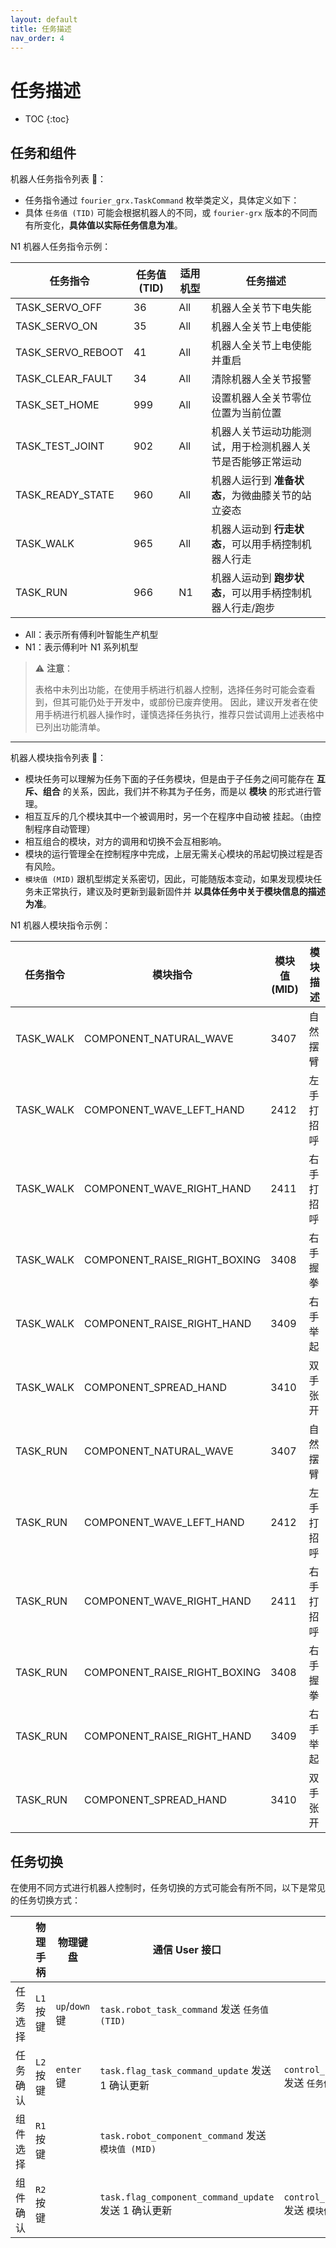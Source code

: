 ```yaml
---
layout: default
title: 任务描述
nav_order: 4
---
```


# 任务描述

* TOC
{:toc}

## 任务和组件

机器人任务指令列表 🎏：

- 任务指令通过 `fourier_grx.TaskCommand` 枚举类定义，具体定义如下：
- 具体 `任务值 (TID)` 可能会根据机器人的不同，或 `fourier-grx` 版本的不同而有所变化，**具体值以实际任务信息为准**。

N1 机器人任务指令示例：

| 任务指令              | 任务值 (TID) | 适用机型 | 任务描述                            |
|-------------------|-----------|------|---------------------------------|
| TASK_SERVO_OFF    | 36        | All  | 机器人全关节下电失能                      |
| TASK_SERVO_ON     | 35        | All  | 机器人全关节上电使能                      |
| TASK_SERVO_REBOOT | 41        | All  | 机器人全关节上电使能并重启                   |
| TASK_CLEAR_FAULT  | 34        | All  | 清除机器人全关节报警                      |
| TASK_SET_HOME     | 999       | All  | 设置机器人全关节零位位置为当前位置               |
| TASK_TEST_JOINT   | 902       | All  | 机器人关节运动功能测试，用于检测机器人关节是否能够正常运动   |
| TASK_READY_STATE  | 960       | All  | 机器人运行到 **准备状态**，为微曲膝关节的站立姿态     |
| TASK_WALK         | 965       | All  | 机器人运动到 **行走状态**，可以用手柄控制机器人行走    |
| TASK_RUN          | 966       | N1   | 机器人运动到 **跑步状态**，可以用手柄控制机器人行走/跑步 |

- All：表示所有傅利叶智能生产机型
- N1：表示傅利叶 N1 系列机型

> ⚠️ **注意**：
>
> 表格中未列出功能，在使用手柄进行机器人控制，选择任务时可能会查看到，但其可能仍处于开发中，或部份已废弃使用。
> 因此，建议开发者在使用手柄进行机器人操作时，谨慎选择任务执行，推荐只尝试调用上述表格中已列出功能清单。

---

机器人模块指令列表 🎏：

- 模块任务可以理解为任务下面的子任务模块，但是由于子任务之间可能存在 **互斥、组合** 的关系，因此，我们并不称其为子任务，而是以 **模块** 的形式进行管理。
- 相互互斥的几个模块其中一个被调用时，另一个在程序中自动被 挂起。（由控制程序自动管理）
- 相互组合的模块，对方的调用和切换不会互相影响。
- 模块的运行管理全在控制程序中完成，上层无需关心模块的吊起切换过程是否有风险。
- `模块值 (MID)` 跟机型绑定关系密切，因此，可能随版本变动，如果发现模块任务未正常执行，建议及时更新到最新固件并 **以具体任务中关于模块信息的描述为准**。

N1 机器人模块指令示例：

| 任务指令      | 模块指令                         | 模块值 (MID) | 模块描述  |
|-----------|------------------------------|-----------|-------|
| TASK_WALK | COMPONENT_NATURAL_WAVE       | 3407      | 自然摆臂  |
| TASK_WALK | COMPONENT_WAVE_LEFT_HAND     | 2412      | 左手打招呼 |
| TASK_WALK | COMPONENT_WAVE_RIGHT_HAND    | 2411      | 右手打招呼 |
| TASK_WALK | COMPONENT_RAISE_RIGHT_BOXING | 3408      | 右手握拳  |
| TASK_WALK | COMPONENT_RAISE_RIGHT_HAND   | 3409      | 右手举起  |
| TASK_WALK | COMPONENT_SPREAD_HAND        | 3410      | 双手张开  |
| TASK_RUN  | COMPONENT_NATURAL_WAVE       | 3407      | 自然摆臂  |
| TASK_RUN  | COMPONENT_WAVE_LEFT_HAND     | 2412      | 左手打招呼 |
| TASK_RUN  | COMPONENT_WAVE_RIGHT_HAND    | 2411      | 右手打招呼 |
| TASK_RUN  | COMPONENT_RAISE_RIGHT_BOXING | 3408      | 右手握拳  |
| TASK_RUN  | COMPONENT_RAISE_RIGHT_HAND   | 3409      | 右手举起  |
| TASK_RUN  | COMPONENT_SPREAD_HAND        | 3410      | 双手张开  |

## 任务切换

在使用不同方式进行机器人控制时，任务切换的方式可能会有所不同，以下是常见的任务切换方式：

|      | 物理手柄    | 物理键盘          | 通信 User 接口                                     | 通信 Developer 接口                                                       |
|------|---------|---------------|------------------------------------------------|-----------------------------------------------------------------------|
| 任务选择 | `L1` 按键 | `up`/`down` 键 | `task.robot_task_command` 发送 `任务值 (TID)`       |                                                                       |
| 任务确认 | `L2` 按键 | `enter` 键     | `task.flag_task_command_update` 发送 1 确认更新      | `control_system.robot_control_set_task_command(TID)` 发送 `任务值 (TID)`   |
| 组件选择 | `R1` 按键 |               | `task.robot_component_command` 发送 `模块值 (MID)`  |                                                                       |
| 组件确认 | `R2` 按键 |               | `task.flag_component_command_update` 发送 1 确认更新 | `control_system.robot_control_set_task_component(MID)` 发送 `模块值 (MID)` |

